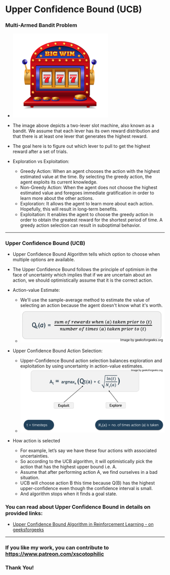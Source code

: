 # Upper Confidence Bound (UCB)
### Multi-Armed Bandit Problem
  - <img src="UCB0.png" width="300"/>
  - The image above depicts a two-lever slot machine, also known as a bandit. We assume that each lever has its own reward distribution and that there is at least one lever that generates the highest reward.
  - The goal here is to figure out which lever to pull to get the highest reward after a set of trials.

- Exploration vs Exploitation:
  - Greedy Action: When an agent chooses the action with the highest estimated value at the time. By selecting the greedy action, the agent exploits its current knowledge.
  - Non-Greedy Action: When the agent does not choose the highest estimated value and foregoes immediate gratification in order to learn more about the other actions.
  - Exploration: It allows the agent to learn more about each action. Hopefully, this will result in long-term benefits.
  - Exploitation: It enables the agent to choose the greedy action in order to obtain the greatest reward for the shortest period of time. A greedy action selection can result in suboptimal behavior.

---

### Upper Confidence Bound (UCB)

- Upper Confidence Bound Algorithm tells which option to choose when multiple options are available.
- The Upper Confidence Bound follows the principle of optimism in the face of uncertainty which implies that if we are uncertain about an action, we should optimistically assume that it is the correct action.

- Action-value Estimate:
  - We'll use the sample-average method to estimate the value of selecting an action because the agent doesn't know what it's worth.
  - <img src="UCB1.png" width="600"/>

- Upper Confidence Bound Action Selection:
  - Upper-Confidence Bound action selection balances exploration and exploitation by using uncertainty in action-value estimates.
  - <img src="UCB2.png" width="600"/>

- How action is selected
  - For example, let’s say we have these four actions with associated uncertainties.
  - So according to the UCB algorithm, it will optimistically pick the action that has the highest upper bound i.e. A.
  - Assume that after performing action A, we find ourselves in a bad situation.
  - UCB will choose action B this time because Q(B) has the highest upper-confidence even though the confidence interval is small.
  - And algorithm stops when it finds a goal state.

### You can read about Upper Confidence Bound in details on provided links: 

* [Upper Confidence Bound Algorithm in Reinforcement Learning - on geeksforgeeks](https://www.geeksforgeeks.org/upper-confidence-bound-algorithm-in-reinforcement-learning/)

---

### If you like my work, you can contribute to https://www.patreon.com/xscotophilic

### Thank You!